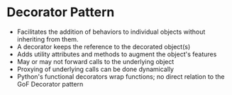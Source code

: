 # Decorator Pattern
- Facilitates the addition of behaviors to individual objects without inheriting from them.
- A decorator keeps the reference to the decorated object(s)
- Adds utility attributes and methods to augment the object's features
- May or may not forward calls to the underlying object
- Proxying of underlying calls can be done dynamically
- Python's functional decorators wrap functions; no direct relation to the GoF Decorator pattern


